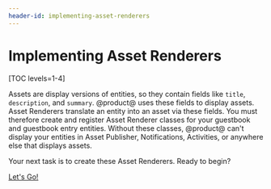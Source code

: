 ```yaml
---
header-id: implementing-asset-renderers
---
```


# Implementing Asset Renderers

[TOC levels=1-4]

Assets are display versions of entities, so they contain fields like `title`,
`description`, and `summary`. @product@ uses these fields to display assets. 
Asset Renderers translate an entity into an asset via these fields. You must
therefore create and register Asset Renderer classes for your guestbook and
guestbook entry entities. Without these classes, @product@ can't display your
entities in Asset Publisher, Notifications, Activities, or anywhere else that
displays assets. 

Your next task is to create these Asset Renderers. Ready to begin? 

<a class="go-link btn btn-primary" href="/docs/7-1/tutorials/-/knowledge_base/t/implementing-a-guestbook-asset-renderer">Let's Go!<span class="icon-circle-arrow-right"></span></a>
